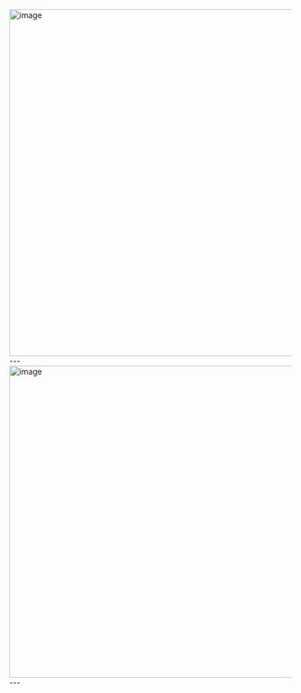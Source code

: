 <img width="1056" height="619" alt="image" src="https://github.com/user-attachments/assets/9f7e81f1-3b27-43f1-a041-6db55c8bdfc4" />
---
<img width="858" height="557" alt="image" src="https://github.com/user-attachments/assets/7b18b371-80c5-4fde-be40-19c6a7bb79c5" />
---
